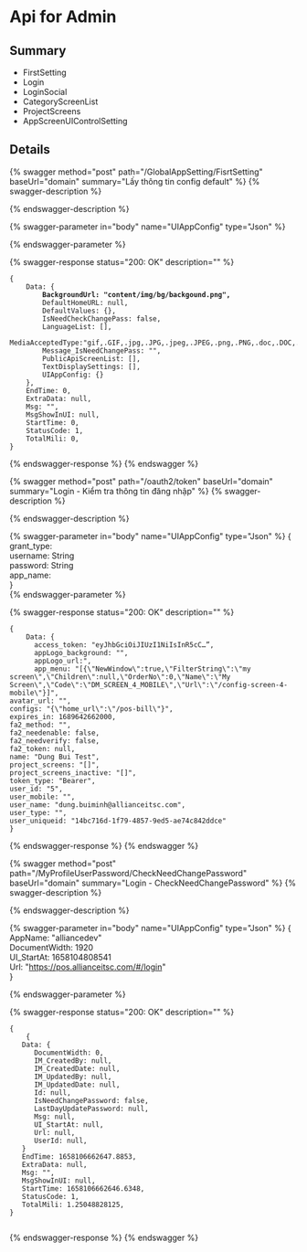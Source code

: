 # Api for Admin

## Summary

* FirstSetting
* Login
* LoginSocial
* CategoryScreenList
* ProjectScreens
* AppScreenUIControlSetting

## Details

{% swagger method="post" path="/GlobalAppSetting/FisrtSetting" baseUrl="domain" summary="Lấy thông tin config default" %}
{% swagger-description %}

{% endswagger-description %}

{% swagger-parameter in="body" name="UIAppConfig" type="Json" %}

{% endswagger-parameter %}

{% swagger-response status="200: OK" description="" %}
<pre class="language-javascript"><code class="lang-javascript">{
    Data: {
<strong>        BackgroundUrl: "content/img/bg/backgound.png",
</strong>        DefaultHomeURL: null,
        DefaultValues: {},
        IsNeedCheckChangePass: false,
        LanguageList: [],
        MediaAcceptedType:"gif,.GIF,.jpg,.JPG,.jpeg,.JPEG,.png,.PNG,.doc,.DOC,.docx,.docx,.xls,.XLS,.xlsx,.xlsx,.pdf,.PDF,.txt,.TXT,.dwg,.DWG,.sql,.json,.HEIC,.HEIF,.HEVC",
        Message_IsNeedChangePass: "",
        PublicApiScreenList: [],
        TextDisplaySettings: [],
        UIAppConfig: {}
    },
    EndTime: 0,
    ExtraData: null,
    Msg: "",
    MsgShowInUI: null,
    StartTime: 0,
    StatusCode: 1,
    TotalMili: 0,
}
</code></pre>
{% endswagger-response %}
{% endswagger %}  

{% swagger method="post" path="/oauth2/token" baseUrl="domain" summary="Login - Kiểm tra thông tin đăng nhập" %}
{% swagger-description %}

{% endswagger-description %}

{% swagger-parameter in="body" name="UIAppConfig" type="Json" %}
{  
    grant_type:  
    username: String  
    password: String  
    app_name:  
}  
{% endswagger-parameter %}

{% swagger-response status="200: OK" description="" %}
<pre class="language-javascript"><code class="lang-javascript">{
    Data: {
      access_token: "eyJhbGciOiJIUzI1NiIsInR5cC…”,
      appLogo_background: "",
      appLogo_url:",
      app_menu: "[{\"NewWindow\":true,\"FilterString\":\"my screen\",\"Children\":null,\"OrderNo\":0,\"Name\":\"My            Screen\",\"Code\":\"DM_SCREEN_4_MOBILE\",\"Url\":\"/config-screen-4-mobile\"}]",
avatar_url: "",
configs: "{\"home_url\":\"/pos-bill\"}",
expires_in: 1689642662000,
fa2_method: "",
fa2_needenable: false,
fa2_needverify: false,
fa2_token: null,
name: "Dung Bui Test",
project_screens: "[]",
project_screens_inactive: "[]",
token_type: "Bearer",
user_id: "5",
user_mobile: "",
user_name: "dung.buiminh@allianceitsc.com",
user_type: "",
user_uniqueid: "14bc716d-1f79-4857-9ed5-ae74c842ddce"
}
</code></pre>
{% endswagger-response %}
{% endswagger %}
  
  
{% swagger method="post" path="/MyProfileUserPassword/CheckNeedChangePassword" baseUrl="domain" summary="Login - CheckNeedChangePassword" %}
{% swagger-description %}

{% endswagger-description %}

{% swagger-parameter in="body" name="UIAppConfig" type="Json" %}
{
    AppName: "alliancedev"  
    DocumentWidth: 1920  
    UI_StartAt: 1658104808541  
    Url: "https://pos.allianceitsc.com/#/login"  
}

{% endswagger-parameter %}

{% swagger-response status="200: OK" description="" %}
<pre class="language-javascript"><code class="lang-javascript">{
    {
   Data: {
      DocumentWidth: 0,
      IM_CreatedBy: null,
      IM_CreatedDate: null,
      IM_UpdatedBy: null,
      IM_UpdatedDate: null,
      Id: null,
      IsNeedChangePassword: false,
      LastDayUpdatePassword: null,
      Msg: null,
      UI_StartAt: null,
      Url: null,
      UserId: null,
   }
   EndTime: 1658106662647.8853,
   ExtraData: null,
   Msg: "",
   MsgShowInUI: null,
   StartTime: 1658106662646.6348,
   StatusCode: 1,
   TotalMili: 1.25048828125,
}

</code></pre>
{% endswagger-response %}
{% endswagger %}  
